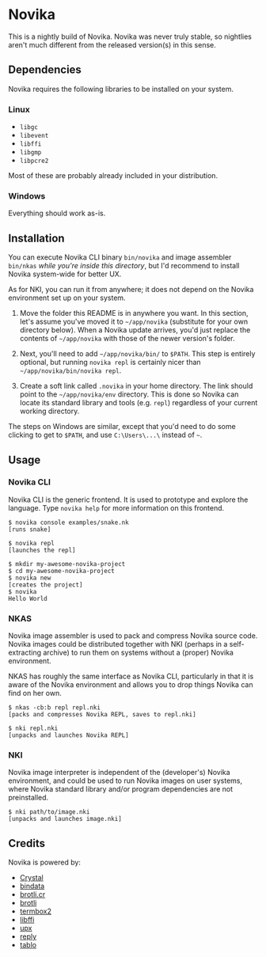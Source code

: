 # Novika

This is a nightly build of Novika. Novika was never truly stable, so nightlies aren't
much different from the released version(s) in this sense.

## Dependencies

Novika requires the following libraries to be installed on your system.

### Linux

* `libgc`
* `libevent`
* `libffi`
* `libgmp`
* `libpcre2`

Most of these are probably already included in your distribution.

### Windows

Everything should work as-is.

## Installation

You can execute Novika CLI binary `bin/novika` and image assembler `bin/nkas`
*while you're inside this directory*, but I'd recommend to install Novika system-wide
for better UX.

As for NKI, you can run it from anywhere; it does not depend on the Novika environment
set up on your system.

1. Move the folder this README is in anywhere you want. In this section, let's assume you've
   moved it to `~/app/novika` (substitute for your own directory below). When a Novika update
   arrives, you'd just replace the contents of `~/app/novika` with those of the newer
   version's folder.

2. Next, you'll need to add `~/app/novika/bin/` to `$PATH`. This step is entirely optional,
   but running `novika repl` is certainly nicer than `~/app/novika/bin/novika repl`.

3. Create a soft link called `.novika` in your home directory. The link should point to the
   `~/app/novika/env` directory. This is done so Novika can locate its standard library and
   tools (e.g. `repl`) regardless of your current working directory.

The steps on Windows are similar, except that you'd need to do some clicking to get to `$PATH`, and use `C:\Users\...\` instead of `~`.

## Usage

### Novika CLI

Novika CLI is the generic frontend. It is used to prototype and explore the language. Type
`novika help` for more information on this frontend.

```text
$ novika console examples/snake.nk
[runs snake]

$ novika repl
[launches the repl]

$ mkdir my-awesome-novika-project
$ cd my-awesome-novika-project
$ novika new
[creates the project]
$ novika
Hello World
```

### NKAS

Novika image assembler is used to pack and compress Novika source code. Novika images could
be distributed together with NKI (perhaps in a self-extracting archive) to run them on systems
without a (proper) Novika environment.

NKAS has roughly the same interface as Novika CLI, particularly in that it is aware of
the Novika environment and allows you to drop things Novika can find on her own.

```text
$ nkas -cb:b repl repl.nki
[packs and compresses Novika REPL, saves to repl.nki]

$ nki repl.nki
[unpacks and launches Novika REPL]
```

### NKI

Novika image interpreter is independent of the (developer's) Novika environment, and could be
used to run Novika images on user systems, where Novika standard library and/or program
dependencies are not preinstalled.

```text
$ nki path/to/image.nki
[unpacks and launches image.nki]
```

## Credits

Novika is powered by:

* [Crystal](https://crystal-lang.org)
* [bindata](https://github.com/spider-gazelle/bindata)
* [brotli.cr](https://github.com/naqvis/brotli.cr)
* [brotli](https://github.com/google/brotli)
* [termbox2](https://github.com/termbox/termbox2)
* [libffi](https://github.com/libffi/libffi)
* [upx](https://github.com/upx/upx)
* [reply](https://github.com/I3oris/reply)
* [tablo](https://github.com/hutou/tablo)
